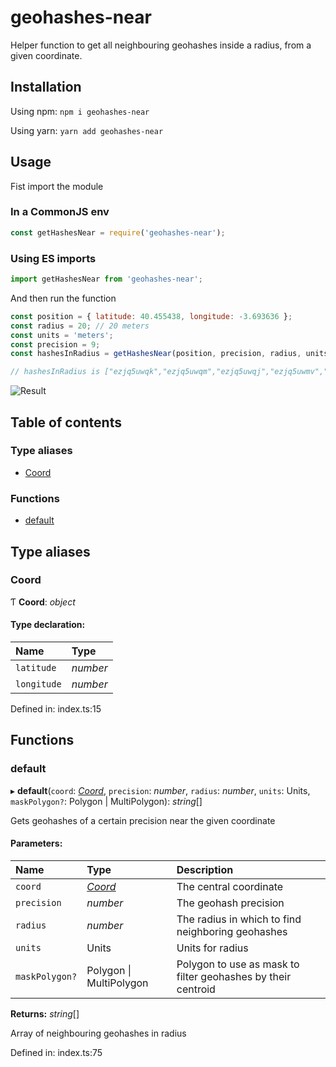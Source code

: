 # geohashes-near

Helper function to get all neighbouring geohashes inside a radius, from a given coordinate.

## Installation

Using npm: `npm i geohashes-near`

Using yarn: `yarn add geohashes-near`

## Usage

Fist import the module

### In a CommonJS env

```javascript
const getHashesNear = require('geohashes-near');
```

### Using ES imports

```javascript
import getHashesNear from 'geohashes-near';
```

And then run the function

```javascript
const position = { latitude: 40.455438, longitude: -3.693636 };
const radius = 20; // 20 meters
const units = 'meters';
const precision = 9;
const hashesInRadius = getHashesNear(position, precision, radius, units);

// hashesInRadius is ["ezjq5uwqk","ezjq5uwqm","ezjq5uwqj","ezjq5uwmv","ezjq5uwmu","ezjq5uwmg","ezjq5uwq5","ezjq5uwq7","ezjq5uwqs","ezjq5uwqt","ezjq5uwqh","ezjq5uwqe","ezjq5uwqw","ezjq5uwqq","ezjq5uwqn","ezjq5uwmy","ezjq5uwmw","ezjq5uwmt","ezjq5uwms","ezjq5uwme","ezjq5uwmd","ezjq5uwmf","ezjq5uwq4","ezjq5uwq6","ezjq5uwqd","ezjq5uwqu","ezjq5uwqv","ezjq5uwqg","ezjq5uwqy","ezjq5uwqf","ezjq5uwqx","ezjq5uwqr","ezjq5uwqp","ezjq5uwmz","ezjq5uwmx","ezjq5uwmr","ezjq5uwmq","ezjq5uwmm","ezjq5uwmk","ezjq5uwm7","ezjq5uwm6","ezjq5uwm3","ezjq5uwm9","ezjq5uwmc","ezjq5uwq1","ezjq5uwq3","ezjq5uwq9","ezjq5uwqc","ezjq5uww2","ezjq5uww0","ezjq5uwtb","ezjq5uwt8","ezjq5uwmn","ezjq5uwmj","ezjq5uwmh","ezjq5uwm5","ezjq5uwm4","ezjq5uwm1","ezjq5uwm2","ezjq5uwm8","ezjq5uwmb","ezjq5uwq0","ezjq5uwq2","ezjq5uwq8","ezjq5uww1","ezjq5uwtc","ezjq5uwjx","ezjq5uwjz","ezjq5uwnp","ezjq5uwnr"]
```

![Result](https://i.imgur.com/fd8QpwN.png)

## Table of contents

### Type aliases

- [Coord](modules.md#coord)

### Functions

- [default](modules.md#default)

## Type aliases

### Coord

Ƭ **Coord**: _object_

#### Type declaration:

| Name        | Type     |
| :---------- | :------- |
| `latitude`  | _number_ |
| `longitude` | _number_ |

Defined in: index.ts:15

## Functions

### default

▸ **default**(`coord`: [_Coord_](modules.md#coord), `precision`: _number_, `radius`: _number_, `units`: Units, `maskPolygon?`: Polygon \| MultiPolygon): _string_[]

Gets geohashes of a certain precision near the given coordinate

#### Parameters:

| Name           | Type                        | Description                                                  |
| :------------- | :-------------------------- | :----------------------------------------------------------- |
| `coord`        | [_Coord_](modules.md#coord) | The central coordinate                                       |
| `precision`    | _number_                    | The geohash precision                                        |
| `radius`       | _number_                    | The radius in which to find neighboring geohashes            |
| `units`        | Units                       | Units for radius                                             |
| `maskPolygon?` | Polygon \| MultiPolygon     | Polygon to use as mask to filter geohashes by their centroid |

**Returns:** _string_[]

Array of neighbouring geohashes in radius

Defined in: index.ts:75

